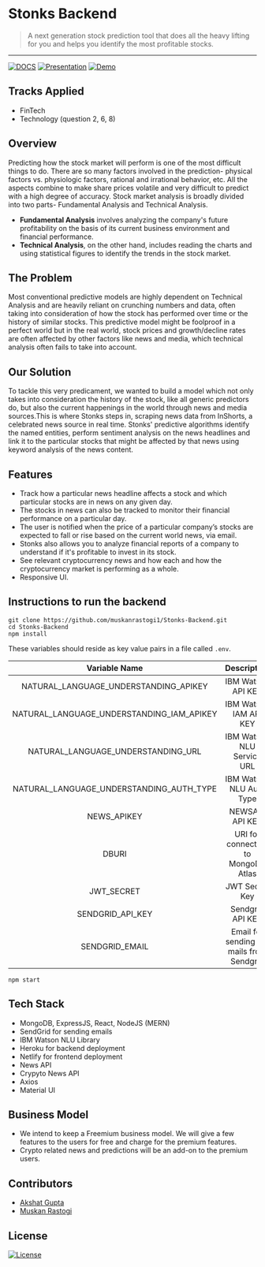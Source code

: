 # Stonks Backend

> <Subtitle>
> A next generation stock prediction tool that does all the heavy lifting for you and helps you identify the most profitable stocks.

---

[![DOCS](https://img.shields.io/badge/Documentation-see%20docs-blue?style=flat-square&logo=postman)](https://documenter.getpostman.com/view/12931122/TVYJ5GY6) 
[![Presentation](https://img.shields.io/badge/Presentation-open-purple?style=flat-square)](https://github.com/muskanrastogi1/Stonks-Backend/blob/main/Stonks%20Presentation%20%7C%20Team%20UN.pdf)
[![Demo](https://img.shields.io/badge/Demo-watch-red?style=flat-square&logo=youtube)](https://youtu.be/7aj5QUPuNbQ)

## Tracks Applied
- FinTech
- Technology (question 2, 6, 8)
## Overview
Predicting how the stock market will perform is one of the most difficult things to do. There are so many factors involved in the prediction- physical factors vs. physiologic factors, rational and irrational behavior, etc. All the aspects combine to make share prices volatile and very difficult to predict with a high degree of accuracy.
Stock market analysis is broadly divided into two parts- Fundamental Analysis and Technical Analysis.
- **Fundamental Analysis** involves analyzing the company's future profitability on the basis of its current business environment and financial performance.
- **Technical Analysis**, on the other hand, includes reading the charts and using statistical figures to identify the trends in the stock market.

## The Problem
Most conventional predictive models are highly dependent on Technical Analysis and are heavily reliant on crunching numbers and data, often taking into consideration of how the stock has performed over time or the history of similar stocks. This predictive model might be foolproof in a perfect world but in the real world, stock prices and growth/decline rates are often affected by other factors like news and media, which technical analysis often fails to take into account.

## Our Solution
To tackle this very predicament, we wanted to build a model which not only takes into consideration the history of the stock, like all generic predictors do, but also the current happenings in the world through news and media sources.This is where Stonks steps in, scraping news data from InShorts, a celebrated news source in real time. Stonks' predictive algorithms identify the named entities, perform sentiment analysis on the news headlines and link it to the particular stocks that might be affected by that news using keyword analysis of the news content.
## Features
- Track how a particular news headline affects a stock and which particular stocks are in news on any given day.
- The stocks in news can also be tracked to monitor their financial performance on a particular day.
- The user is notified when the price of a particular company’s stocks are expected to fall or rise based on the current world news, via email.
- Stonks also allows you to analyze financial reports of a company to understand if it's profitable to invest in its stock.
- See relevant cryptocurrency news and how each and how the cryptocurrency market is performing as a whole.
- Responsive UI.

## Instructions to run the backend

```
git clone https://github.com/muskanrastogi1/Stonks-Backend.git
cd Stonks-Backend
npm install
```

These variables should reside as key value pairs in a file called `.env`.

|               Variable Name               |                Description                |          Get it from          |
| :---------------------------------------: | :---------------------------------------: | :---------------------------: |
|   NATURAL_LANGUAGE_UNDERSTANDING_APIKEY   |            IBM Watson API KEY             |    https://cloud.ibm.com/     |
| NATURAL_LANGUAGE_UNDERSTANDING_IAM_APIKEY |          IBM Watson IAM API KEY           |    https://cloud.ibm.com/     |
|    NATURAL_LANGUAGE_UNDERSTANDING_URL     |        IBM Watson NLU Service URL         |    https://cloud.ibm.com/     |
| NATURAL_LANGUAGE_UNDERSTANDING_AUTH_TYPE  |         IBM Watson NLU Auth Type          |    https://cloud.ibm.com/     |
|                NEWS_APIKEY                |              NEWSAPI API KEY              |  https://newsapi.org/account  |
|                   DBURI                   |    URI for connecting to MongoDB Atlas    |  https://cloud.mongodb.com/   |
|                JWT_SECRET                 |              JWT Secret Key               | You can generate your own key |
|             SENDGRID_API_KEY              |             Sendgrid API KEY              |   https://app.sendgrid.com/   |
|              SENDGRID_EMAIL               | Email for sending out mails from Sendgrid |   https://app.sendgrid.com/   |

```
npm start
```

## Tech Stack

- MongoDB, ExpressJS, React, NodeJS (MERN)
- SendGrid for sending emails
- IBM Watson NLU Library
- Heroku for backend deployment
- Netlify for frontend deployment
- News API
- Crypyto News API
- Axios 
- Material UI

## Business Model
- We intend to keep a Freemium business model. We will give a few features to the users for free and charge for the premium features.
- Crypto related news and predictions will be an add-on to the premium users.

## Contributors

- <a href="https://github.com/akshatvg">Akshat Gupta</a>
- <a href="https://github.com/muskanrastogi1">Muskan Rastogi</a>

## License
[![License](http://img.shields.io/:license-mit-blue.svg?style=flat-square)](http://badges.mit-license.org)
